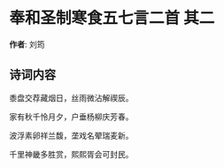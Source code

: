 # 奉和圣制寒食五七言二首  其二

**作者**: 刘筠

## 诗词内容

黍盘交荐藏烟日，丝雨微沾解禊辰。

家有秋千怜月夕，户垂杨柳庆芳春。

波浮素卵祥兰馥，垄戏名翚瑞麦新。

千里神畿多胜赏，熙熙胥会可封民。

